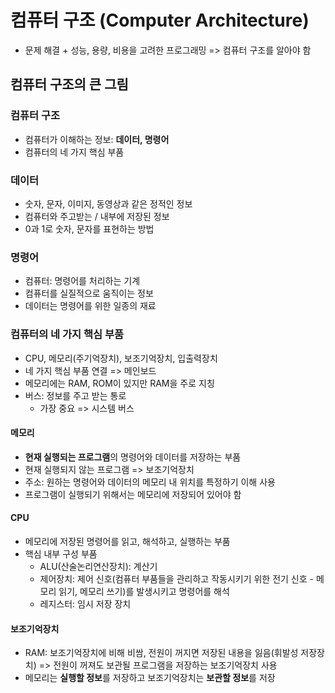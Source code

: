 # 컴퓨터 구조 (Computer Architecture)

- 문제 해결 + 성능, 용량, 비용을 고려한 프로그래밍 => 컴퓨터 구조를 알아야 함

## 컴퓨터 구조의 큰 그림

### 컴퓨터 구조

- 컴퓨터가 이해하는 정보: **데이터, 명령어**
- 컴퓨터의 네 가지 핵심 부품

### 데이터

- 숫자, 문자, 이미지, 동영상과 같은 정적인 정보
- 컴퓨터와 주고받는 / 내부에 저장된 정보
- 0과 1로 숫자, 문자를 표현하는 방법

### 명령어

- 컴퓨터: 명령어를 처리하는 기계
- 컴퓨터를 실질적으로 움직이는 정보
- 데이터는 명령어를 위한 일종의 재료

### 컴퓨터의 네 가지 핵심 부품

- CPU, 메모리(주기억장치), 보조기억장치, 입출력장치
- 네 가지 핵심 부품 연결 => 메인보드
- 메모리에는 RAM, ROM이 있지만 RAM을 주로 지칭
- 버스: 정보를 주고 받는 통로
    - 가장 중요 => 시스템 버스

#### 메모리

- **현재 실행되는 프로그램**의 명령어와 데이터를 저장하는 부품
- 현재 실행되지 않는 프로그램 => 보조기억장치
- 주소: 원하는 명령어와 데이터의 메모리 내 위치를 특정하기 이해 사용
- 프로그램이 실행되기 위해서는 메모리에 저장되어 있어야 함

#### CPU

- 메모리에 저장된 명령어를 읽고, 해석하고, 실행하는 부품
- 핵심 내부 구성 부품
    - ALU(산술논리연산장치): 계산기
    - 제어장치: 제어 신호(컴퓨터 부품들을 관리하고 작동시키기 위한 전기 신호 - 메모리 읽기, 메모리 쓰기)를 발생시키고 명령어를 해석
    - 레지스터: 임시 저장 장치

#### 보조기억장치

- RAM: 보조기억장치에 비해 비쌈, 전원이 꺼지면 저장된 내용을 잃음(휘발성 저장장치) => 전원이 꺼져도 보관될 프로그램을 저장하는 보조기억장치 사용
- 메모리는 **실행할 정보**를 저장하고 보조기억장치는 **보관할 정보**를 저장